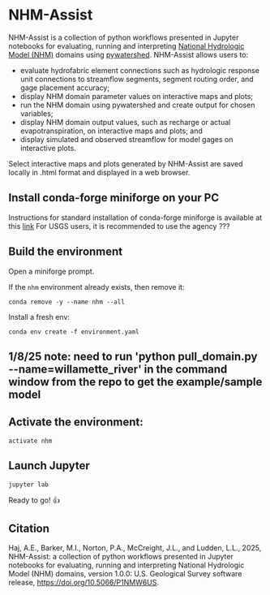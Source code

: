 # NHM-Assist
NHM-Assist is a collection of python workflows presented in Jupyter notebooks for evaluating, running and interpreting [National Hydrologic Model (NHM)](https://www.sciencebase.gov/catalog/item/626c0d67d34e76103cd2ce4a) domains using [pywatershed](https://github.com/EC-USGS/pywatershed). NHM-Assist allows users to:
- evaluate hydrofabric element connections such as hydrologic response unit connections to streamflow segments, segment routing order, and gage placement accuracy;
- display NHM domain parameter values on interactive maps and plots;
- run the NHM domain using pywatershed and create output for chosen variables;
- display NHM domain output values, such as recharge or actual evapotranspiration, on interactive maps and plots; and
- display simulated and observed streamflow for model gages on interactive plots.

Select interactive maps and plots generated by NHM-Assist are saved locally in .html format and displayed in a web browser.



## Install conda-forge miniforge on your PC
Instructions for standard installation of conda-forge miniforge is available at this [link](https://github.com/conda-forge/miniforge)
For USGS users, it is recommended to use the agency ???


## Build the environment
Open a miniforge prompt.

If the `nhm` environment already exists, then remove it: 
```
conda remove -y --name nhm --all
```

Install a fresh env:
```
conda env create -f environment.yaml
```
## 1/8/25 note: need to run 'python pull_domain.py --name=willamette_river' in the command window from the repo to get the example/sample model

## Activate the environment:
```
activate nhm
```


## Launch Jupyter

```
jupyter lab
```

Ready to go! :+1:

## Citation
Haj, A.E., Barker, M.I., Norton, P.A., McCreight, J.L., and Ludden, L.L., 2025, NHM-Assist: a collection of python workflows presented in Jupyter notebooks for evaluating, running and interpreting National Hydrologic Model (NHM) domains, version 1.0.0: U.S. Geological Survey software release, https://doi.org/10.5066/P1NMW6US.
